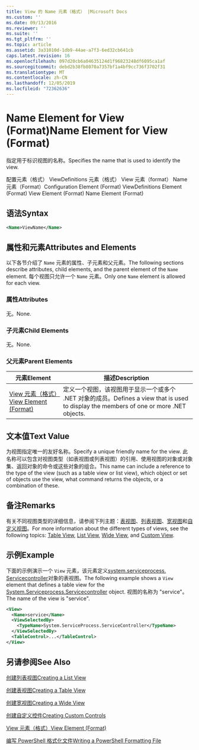 ```yaml
---
title: View 的 Name 元素（格式） |Microsoft Docs
ms.custom: ''
ms.date: 09/13/2016
ms.reviewer: ''
ms.suite: ''
ms.tgt_pltfrm: ''
ms.topic: article
ms.assetid: 3a31010d-1db9-44ae-a7f3-6ed32cb641cb
caps.latest.revision: 16
ms.openlocfilehash: 097d20cb6a04635124d1f96823248df6095ca1af
ms.sourcegitcommit: debd2b38fb8070a7357bf1a4bf9cc736f3702f31
ms.translationtype: MT
ms.contentlocale: zh-CN
ms.lasthandoff: 12/05/2019
ms.locfileid: "72362636"
---
```

# <a name="name-element-for-view-format"></a><span data-ttu-id="c25f4-102">Name Element for View (Format)</span><span class="sxs-lookup"><span data-stu-id="c25f4-102">Name Element for View (Format)</span></span>

<span data-ttu-id="c25f4-103">指定用于标识视图的名称。</span><span class="sxs-lookup"><span data-stu-id="c25f4-103">Specifies the name that is used to identify the view.</span></span>

<span data-ttu-id="c25f4-104">配置元素（格式） ViewDefinitions 元素（格式） View 元素（format） Name 元素（Format）</span><span class="sxs-lookup"><span data-stu-id="c25f4-104">Configuration Element (Format) ViewDefinitions Element (Format) View Element (Format) Name Element (Format)</span></span>

## <a name="syntax"></a><span data-ttu-id="c25f4-105">语法</span><span class="sxs-lookup"><span data-stu-id="c25f4-105">Syntax</span></span>

```xml
<Name>ViewName</Name>
```

## <a name="attributes-and-elements"></a><span data-ttu-id="c25f4-106">属性和元素</span><span class="sxs-lookup"><span data-stu-id="c25f4-106">Attributes and Elements</span></span>

<span data-ttu-id="c25f4-107">以下各节介绍了 `Name` 元素的属性、子元素和父元素。</span><span class="sxs-lookup"><span data-stu-id="c25f4-107">The following sections describe attributes, child elements, and the parent element of the `Name` element.</span></span> <span data-ttu-id="c25f4-108">每个视图只允许一个 `Name` 元素。</span><span class="sxs-lookup"><span data-stu-id="c25f4-108">Only one `Name` element is allowed for each view.</span></span>

### <a name="attributes"></a><span data-ttu-id="c25f4-109">属性</span><span class="sxs-lookup"><span data-stu-id="c25f4-109">Attributes</span></span>

<span data-ttu-id="c25f4-110">无。</span><span class="sxs-lookup"><span data-stu-id="c25f4-110">None.</span></span>

### <a name="child-elements"></a><span data-ttu-id="c25f4-111">子元素</span><span class="sxs-lookup"><span data-stu-id="c25f4-111">Child Elements</span></span>

<span data-ttu-id="c25f4-112">无。</span><span class="sxs-lookup"><span data-stu-id="c25f4-112">None.</span></span>

### <a name="parent-elements"></a><span data-ttu-id="c25f4-113">父元素</span><span class="sxs-lookup"><span data-stu-id="c25f4-113">Parent Elements</span></span>

|<span data-ttu-id="c25f4-114">元素</span><span class="sxs-lookup"><span data-stu-id="c25f4-114">Element</span></span>|<span data-ttu-id="c25f4-115">描述</span><span class="sxs-lookup"><span data-stu-id="c25f4-115">Description</span></span>|
|-------------|-----------------|
|[<span data-ttu-id="c25f4-116">View 元素（格式）</span><span class="sxs-lookup"><span data-stu-id="c25f4-116">View Element (Format)</span></span>](./view-element-format.md)|<span data-ttu-id="c25f4-117">定义一个视图，该视图用于显示一个或多个 .NET 对象的成员。</span><span class="sxs-lookup"><span data-stu-id="c25f4-117">Defines a view that is used to display the members of one or more .NET objects.</span></span>|

## <a name="text-value"></a><span data-ttu-id="c25f4-118">文本值</span><span class="sxs-lookup"><span data-stu-id="c25f4-118">Text Value</span></span>

<span data-ttu-id="c25f4-119">为视图指定唯一的友好名称。</span><span class="sxs-lookup"><span data-stu-id="c25f4-119">Specify a unique friendly name for the view.</span></span> <span data-ttu-id="c25f4-120">此名称可以包含对视图类型（如表视图或列表视图）的引用、使用视图的对象或对象集、返回对象的命令或这些对象的组合。</span><span class="sxs-lookup"><span data-stu-id="c25f4-120">This name can include a reference to the type of the view (such as a table view or list view), which object or set of objects use the view, what command returns the objects, or a combination of these.</span></span>

## <a name="remarks"></a><span data-ttu-id="c25f4-121">备注</span><span class="sxs-lookup"><span data-stu-id="c25f4-121">Remarks</span></span>

<span data-ttu-id="c25f4-122">有关不同视图类型的详细信息，请参阅下列主题：[表视图](./creating-a-table-view.md)、[列表视图](./creating-a-list-view.md)、[宽视图](./creating-a-wide-view.md)和[自定义视图](./creating-custom-controls.md)。</span><span class="sxs-lookup"><span data-stu-id="c25f4-122">For more information about the different types of views, see the following topics: [Table View](./creating-a-table-view.md), [List View](./creating-a-list-view.md), [Wide View](./creating-a-wide-view.md), and [Custom View](./creating-custom-controls.md).</span></span>

## <a name="example"></a><span data-ttu-id="c25f4-123">示例</span><span class="sxs-lookup"><span data-stu-id="c25f4-123">Example</span></span>

<span data-ttu-id="c25f4-124">下面的示例演示一个 `View` 元素，该元素定义[system.serviceprocess. Servicecontroller](/dotnet/api/System.ServiceProcess.ServiceController)对象的表视图。</span><span class="sxs-lookup"><span data-stu-id="c25f4-124">The following example shows a `View` element that defines a table view for the [System.Serviceprocess.Servicecontroller](/dotnet/api/System.ServiceProcess.ServiceController) object.</span></span> <span data-ttu-id="c25f4-125">视图的名称为 "service"。</span><span class="sxs-lookup"><span data-stu-id="c25f4-125">The name of the view is "service".</span></span>

```xml
<View>
  <Name>service</Name>
  <ViewSelectedBy>
    <TypeName>System.ServiceProcess.ServiceController</TypeName>
  </ViewSelectedBy>
  <TableControl>...</TableControl>
</View>

```

## <a name="see-also"></a><span data-ttu-id="c25f4-126">另请参阅</span><span class="sxs-lookup"><span data-stu-id="c25f4-126">See Also</span></span>

[<span data-ttu-id="c25f4-127">创建列表视图</span><span class="sxs-lookup"><span data-stu-id="c25f4-127">Creating a List View</span></span>](./creating-a-list-view.md)

[<span data-ttu-id="c25f4-128">创建表视图</span><span class="sxs-lookup"><span data-stu-id="c25f4-128">Creating a Table View</span></span>](./creating-a-table-view.md)

[<span data-ttu-id="c25f4-129">创建宽视图</span><span class="sxs-lookup"><span data-stu-id="c25f4-129">Creating a Wide View</span></span>](./creating-a-wide-view.md)

[<span data-ttu-id="c25f4-130">创建自定义控件</span><span class="sxs-lookup"><span data-stu-id="c25f4-130">Creating Custom Controls</span></span>](./creating-custom-controls.md)

[<span data-ttu-id="c25f4-131">View 元素（格式）</span><span class="sxs-lookup"><span data-stu-id="c25f4-131">View Element (Format)</span></span>](./view-element-format.md)

[<span data-ttu-id="c25f4-132">编写 PowerShell 格式化文件</span><span class="sxs-lookup"><span data-stu-id="c25f4-132">Writing a PowerShell Formatting File</span></span>](./writing-a-powershell-formatting-file.md)
